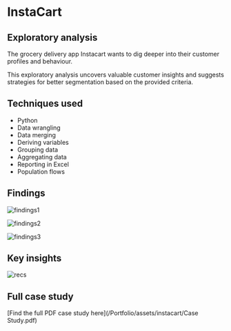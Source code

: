 # InstaCart
## Exploratory analysis

The grocery delivery app Instacart wants to dig deeper into their customer profiles and behaviour.

This exploratory analysis uncovers valuable customer insights and suggests strategies for better segmentation based on the provided criteria.

## Techniques used
- Python
- Data wrangling
- Data merging
- Deriving variables
- Grouping data
- Aggregating data
- Reporting in Excel
- Population flows

## Findings
![findings1](/Portfolio/assets/instacart/instafindings1.png)

![findings2](/Portfolio/assets/instacart/instafindings2.png)

![findings3](/Portfolio/assets/instacart/instafindings3.png)

## Key insights
![recs](/Portfolio/assets/instacart/instarecs.png)

## Full case study
[Find the full PDF case study here](/Portfolio/assets/instacart/Case Study.pdf)
